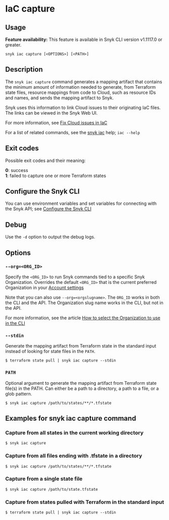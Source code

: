 # IaC capture

## Usage

**Feature availability:** This feature is available in Snyk CLI version v1.1117.0 or greater.

`snyk iac capture [<OPTIONS>] [<PATH>]`

## Description

The `snyk iac capture` command generates a mapping artifact that contains the minimum amount of information needed to generate, from Terraform state files, resource mappings from code to Cloud, such as resource IDs and names, and sends the mapping artifact to Snyk.

Snyk uses this information to link Cloud issues to their originating IaC files. The links can be viewed in the Snyk Web UI.

For more information, see [Fix Cloud issues in IaC](https://docs.snyk.io/scan-using-snyk/scan-infrastructure/iac+-code-to-cloud-capabilities/fix-cloud-issues-in-iac)

For a list of related commands, see the [snyk iac](iac.md) help; `iac --help`

## Exit codes

Possible exit codes and their meaning:

**0**: success\
**1**: failed to capture one or more Terraform states

## Configure the Snyk CLI

You can use environment variables and set variables for connecting with the Snyk API; see [Configure the Snyk CLI](https://docs.snyk.io/snyk-cli/configure-the-snyk-cli)

## Debug

Use the `-d` option to output the debug logs.

## Options

### `--org=<ORG_ID>`

Specify the `<ORG_ID>` to run Snyk commands tied to a specific Snyk Organization. Overrides the default `<ORG_ID>` that is the current preferred Organization in your [Account settings](https://app.snyk.io/account)

Note that you can also use `--org=<orgslugname>`. The `ORG_ID` works in both the CLI and the API. The Organization slug name works in the CLI, but not in the API.

For more information, see the article [How to select the Organization to use in the CLI](https://docs.snyk.io/snyk-cli/scan-and-maintain-projects-using-the-cli/how-to-select-the-organization-to-use-in-the-cli)

### `--stdin`

Generate the mapping artifact from Terraform state in the standard input instead of looking for state files in the `PATH`.

```
$ terraform state pull | snyk iac capture --stdin
```

### `PATH`

Optional argument to generate the mapping artifact from Terraform state file(s) in the PATH. Can either be a path to a directory, a path to a file, or a glob pattern.

```
$ snyk iac capture /path/to/states/**/*.tfstate
```

## Examples for snyk iac capture command

### Capture from all states in the current working directory

```
$ snyk iac capture
```

### Capture from all files ending with .tfstate in a directory

```
$ snyk iac capture /path/to/states/**/*.tfstate
```

### Capture from a single state file

```
$ snyk iac capture /path/to/state.tfstate
```

### Capture from states pulled with Terraform in the standard input

```
$ terraform state pull | snyk iac capture --stdin
```
